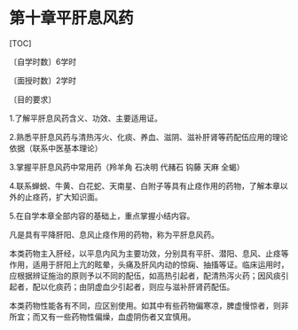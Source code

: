 # 第十章平肝息风药

[TOC]

〔自学时数〕6学时

〔面授时数〕2学时

〔目的要求〕

1.了解平肝息风药含义、功效、主要适用证。

2.熟悉平肝息风药与清热泻火、化痰、养血、滋阴、滋补肝肾等药配伍应用的理论依据（联系中医基本理论）

3.掌握平肝息风药中常用药（羚羊角    石决明    代赭石    钩藤     天麻     全蝎）

4.联系蝉蜕、牛黄、白花蛇、天南星、白附子等具有止痉作用的药物，了解本章以外的止痉药，扩大知识面。

5.在自学本章全部内容的基础上，重点掌握小结内容。

凡是具有平降肝阳、息风止痉作用的药物，称为平肝息风药。

本类药物主入肝经，以平息内风为主要功效，分别具有平肝、潜阳、息风、止痉等作用，适用于肝阳上亢的眩晕，头痛及肝风内动的惊痫、抽搐等证。临床运用时，应根据辨证施治的原则予以不同的配伍，如高热引起者，配清热泻火药；因风痰引起者，配以化痰药；由阴虚血少引起者，则应与滋补肝肾药配伍。

本类药物性能各有不同，应区别使用。如其中有些药物偏寒凉，脾虚慢惊者，则非所宜；而又有一些药物性偏燥，血虚阴伤者又宜慎用。
